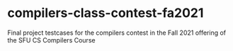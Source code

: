 # compilers-class-contest-fa2021
Final project testcases for the compilers contest in the Fall 2021 offering of the SFU CS Compilers Course
